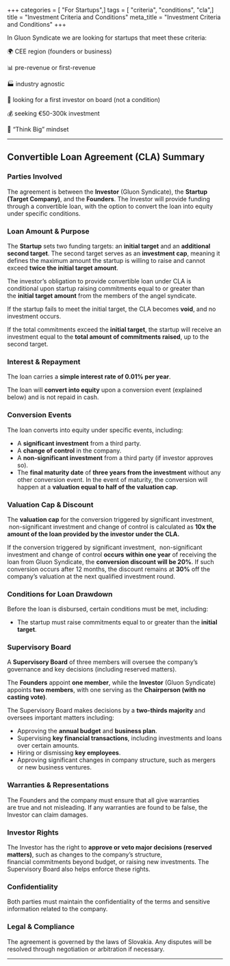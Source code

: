 +++
categories = [ "For Startups",]
tags = [ "criteria", "conditions", "cla",]
title = "Investment Criteria and Conditions"
meta_title = "Investment Criteria and Conditions"
+++

In Gluon Syndicate we are looking for startups that meet these criteria:

🌍 CEE region (founders or business)

📊 pre-revenue or first-revenue

🏭 industry agnostic

💸 looking for a first investor on board (not a condition)

💰 seeking €50-300k investment

🚀 “Think Big” mindset

---

## Convertible Loan Agreement (CLA) Summary

### Parties Involved

The agreement is between the **Investor** (Gluon Syndicate), the **Startup (Target Company)**, and the **Founders**. The Investor will provide funding through a convertible loan, with the option to convert the loan into equity under specific conditions.

### Loan Amount & Purpose

 The **Startup** sets two funding targets: an **initial target** and an **additional second target**. The second target serves as an **investment cap**, meaning it defines the maximum amount the startup is willing to raise and cannot exceed **twice the initial target amount**.
   
The investor’s obligation to provide convertible loan under CLA is conditional upon startup raising commitments equal to or greater than the **initial target amount** from the members of the angel syndicate.

If the startup fails to meet the initial target, the CLA becomes **void**, and no investment occurs.

If the total commitments exceed the **initial target**, the startup will receive an investment equal to the **total amount of commitments raised**, up to the second target.

### Interest & Repayment

The loan carries a **simple interest rate of 0.01% per year**.

The loan will **convert into equity** upon a conversion event (explained below) and is not repaid in cash.

### Conversion Events

The loan converts into equity under specific events, including:
- A **significant investment** from a third party.
- A **change of control** in the company.
- A **non-significant investment** from a third party (if investor approves so).
- The **final maturity date** of **three years from the investment** without any other conversion event. In the event of maturity, the conversion will happen at a **valuation equal to half of the valuation cap**.
 
### Valuation Cap & Discount

The **valuation cap** for the conversion triggered by significant investment,  non-significant investment and change of control is calculated as **10x the amount of the loan provided by the investor under the CLA.**

If the conversion triggered by significant investment,  non-significant investment and change of control **occurs** **within one year** of receiving the loan from Gluon Syndicate, the **conversion discount will be 20%**. If such conversion occurs after 12 months, the discount remains at **30%** off the company’s valuation at the next qualified investment round.

### Conditions for Loan Drawdown

Before the loan is disbursed, certain conditions must be met, including:
-  The startup must raise commitments equal to or greater than the **initial target**.

### Supervisory Board

A **Supervisory Board** of three members will oversee the company’s governance and key decisions (including reserved matters).

The **Founders** appoint **one member**, while the **Investor** (Gluon Syndicate) appoints **two members**, with one serving as the **Chairperson (with no casting vote)**.

The Supervisory Board makes decisions by a **two-thirds majority** and oversees important matters including:
- Approving the **annual budget** and **business plan**.
- Supervising **key financial transactions**, including investments and loans over certain amounts.
- Hiring or dismissing **key employees**.
- Approving significant changes in company structure, such as mergers or new business ventures.

### Warranties & Representations

The Founders and the company must ensure that all give warranties are true and not misleading. If any warranties are found to be false, the Investor can claim damages.
 
### Investor Rights

The Investor has the right to **approve or veto major decisions (reserved matters)**, such as changes to the company’s structure, financial commitments beyond budget, or raising new investments. The Supervisory Board also helps enforce these rights.

### Confidentiality

Both parties must maintain the confidentiality of the terms and sensitive information related to the company.

### Legal & Compliance

The agreement is governed by the laws of Slovakia. Any disputes will be resolved through negotiation or arbitration if necessary.

---